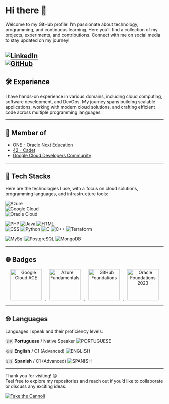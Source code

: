 # Hi there 👋  
Welcome to my GitHub profile! I’m passionate about technology, programming, and continuous learning. Here you’ll find a collection of my projects, experiments, and contributions.
Connect with me on social media to stay updated on my journey!  

[![LinkedIn](https://img.shields.io/badge/LinkedIn-0A66C2?style=for-the-badge&logo=linkedin&logoColor=white)](https://www.linkedin.com/in/viniciusarturvieira/)  
[![GitHub](https://img.shields.io/badge/GitHub-181717?style=for-the-badge&logo=github&logoColor=white)](https://github.com/viniartur)
---

## 🛠 Experience  
I have hands-on experience in various domains, including cloud computing, software development, and DevOps. My journey spans building scalable applications, working with modern cloud solutions, and crafting efficient code across multiple programming languages.  

---

## 🌟 Member of  
- [ONE - Oracle Next Education](https://www.oracle.com/br/education/oracle-next-education/)  
- [42 - Cadet](https://42sp.org.br/)  
- [Google Cloud Developers Community](https://www.cloudskillsboost.google/public_profiles/1749ec2f-f110-4977-a7ad-31db308a2c0f)  

---

## 🚀 Tech Stacks  
Here are the technologies I use, with a focus on cloud solutions, programming languages, and infrastructure tools:  


![Azure](https://img.shields.io/badge/Azure-0078D4?style=for-the-badge&logo=microsoftazure&logoColor=white)  
![Google Cloud](https://img.shields.io/badge/Google%20Cloud-4285F4?style=for-the-badge&logo=googlecloud&logoColor=white)  
![Oracle Cloud](https://img.shields.io/badge/Oracle%20Cloud-F80000?style=for-the-badge&logo=oracle&logoColor=white) 

![PHP](https://img.shields.io/badge/PHP-777BB4?style=for-the-badge&logo=php&logoColor=white)  ![Java](https://img.shields.io/badge/Java-007396?style=for-the-badge&logo=java&logoColor=white)  ![HTML](https://img.shields.io/badge/HTML-E34F26?style=for-the-badge&logo=html5&logoColor=white)  
![CSS](https://img.shields.io/badge/CSS-1572B6?style=for-the-badge&logo=css3&logoColor=white)  ![Python](https://img.shields.io/badge/Python-3776AB?style=for-the-badge&logo=python&logoColor=white)  ![C](https://img.shields.io/badge/C-A8B9CC?style=for-the-badge&logo=c&logoColor=white)  ![C++](https://img.shields.io/badge/C++-00599C?style=for-the-badge&logo=cplusplus&logoColor=white) ![Terraform](https://img.shields.io/badge/Terraform-623CE4?style=for-the-badge&logo=terraform&logoColor=white) 

![MySql](https://img.shields.io/badge/MySQL-4479A1?style=for-the-badge&logo=mysql&logoColor=white) ![PostgreSQL](https://img.shields.io/badge/PostgreSQL-4169E1?style=for-the-badge&logo=postgresql&logoColor=white) ![MongoDB](https://img.shields.io/badge/MongoDB-47A248?style=for-the-badge&logo=mongodb&logoColor=white)

---
## 🌐 Badges 

<p align="center">
  <a href="https://www.credly.com/badges/7975edff-156c-4d38-9882-5a2491892fbc/public_url">
    <img src="https://images.credly.com/size/340x340/images/08096465-cbfc-4c3e-93e5-93c5aa61f23e/image.png" width="100" alt="Google Cloud ACE" style="margin: 0 10px;"/>
  </a>
  <a href="https://www.credly.com/badges/f988abee-1898-43ee-b068-78f8824f8e8e/public_url">
    <img src="https://images.credly.com/size/340x340/images/be8fcaeb-c769-4858-b567-ffaaa73ce8cf/image.png" width="100" alt="Azure Fundamentals" style="margin: 0 10px;"/>
  </a>
  <a href="https://www.credly.com/badges/024d0122-724d-4c5a-bd83-cfe3c4b7a073/public_url">
    <img src="https://images.credly.com/size/340x340/images/024d0122-724d-4c5a-bd83-cfe3c4b7a073/image.png" width="100" alt="GitHub Foundations" style="margin: 0 10px;"/>
  </a>
  <a href="https://catalog-education.oracle.com/ords/certview/sharebadge?id=E57857D39CF809BC974D2030239F39C52B5D745C764D5A6ED4231623FA970060">
    <img src="https://brm-workforce.oracle.com/pdf/certview/images/OCIF2023CA.png" width="100" alt="Oracle Foundations 2023" style="margin: 0 10px;"/>
  </a>
</p>

---

## 🌐 Languages  
Languages I speak and their proficiency levels:  

🇧🇷 **Portuguese** / Native Speaker  ![PORTUGUESE](https://img.shields.io/badge/Language-Português-informational?style=for-the-badge)

🇬🇧 **English** / C1 (Advanced)  ![ENGLISH](https://img.shields.io/badge/Language-English-informational?style=for-the-badge)

🇪🇸 **Spanish** / C1 (Advanced) ![SPANISH](https://img.shields.io/badge/Language-Español-informational?style=for-the-badge) 

---

Thank you for visiting! 😊  
Feel free to explore my repositories and reach out if you’d like to collaborate or discuss any exciting ideas.


[![Take the Cannoli](https://clip.cafe/img400/take-the-cannoli.jpg)](https://clip.cafe/the-godfather-1972/take-the-cannoli/)

